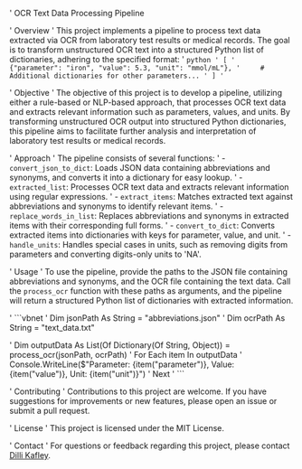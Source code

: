' OCR Text Data Processing Pipeline

' Overview
' This project implements a pipeline to process text data extracted via OCR from laboratory test results or medical records. The goal is to transform unstructured OCR text into a structured Python list of dictionaries, adhering to the specified format:
' ```python
' [
'     {"parameter": "iron", "value": 5.3, "unit": "mmol/mL"},
'     # Additional dictionaries for other parameters...
' ]
' ```

' Objective
' The objective of this project is to develop a pipeline, utilizing either a rule-based or NLP-based approach, that processes OCR text data and extracts relevant information such as parameters, values, and units. By transforming unstructured OCR output into structured Python dictionaries, this pipeline aims to facilitate further analysis and interpretation of laboratory test results or medical records.

' Approach
' The pipeline consists of several functions:
' - `convert_json_to_dict`: Loads JSON data containing abbreviations and synonyms, and converts it into a dictionary for easy lookup.
' - `extracted_list`: Processes OCR text data and extracts relevant information using regular expressions.
' - `extract_items`: Matches extracted text against abbreviations and synonyms to identify relevant items.
' - `replace_words_in_list`: Replaces abbreviations and synonyms in extracted items with their corresponding full forms.
' - `convert_to_dict`: Converts extracted items into dictionaries with keys for parameter, value, and unit.
' - `handle_units`: Handles special cases in units, such as removing digits from parameters and converting digits-only units to 'NA'.

' Usage
' To use the pipeline, provide the paths to the JSON file containing abbreviations and synonyms, and the OCR file containing the text data. Call the `process_ocr` function with these paths as arguments, and the pipeline will return a structured Python list of dictionaries with extracted information.

' ```vbnet
' Dim jsonPath As String = "abbreviations.json"
' Dim ocrPath As String = "text_data.txt"

' Dim outputData As List(Of Dictionary(Of String, Object)) = process_ocr(jsonPath, ocrPath)
' For Each item In outputData
'     Console.WriteLine($"Parameter: {item("parameter")}, Value: {item("value")}, Unit: {item("unit")}")
' Next
' ```

' Contributing
' Contributions to this project are welcome. If you have suggestions for improvements or new features, please open an issue or submit a pull request.

' License
' This project is licensed under the MIT License.

' Contact
' For questions or feedback regarding this project, please contact [Dilli Kafley](mailto:dillikafley25@gmail.com).
